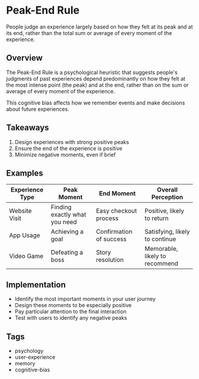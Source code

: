 # Peak-End Rule

People judge an experience largely based on how they felt at its peak and at its end, rather than the total sum or average of every moment of the experience.

## Overview

The Peak-End Rule is a psychological heuristic that suggests people's judgments of past experiences depend predominantly on how they felt at the most intense point (the peak) and at the end, rather than on the sum or average of every moment of the experience.

This cognitive bias affects how we remember events and make decisions about future experiences.

## Takeaways

1. Design experiences with strong positive peaks
2. Ensure the end of the experience is positive
3. Minimize negative moments, even if brief

## Examples

| Experience Type | Peak Moment | End Moment | Overall Perception |
| -------------- | ----------- | ---------- | ------------------ |
| Website Visit | Finding exactly what you need | Easy checkout process | Positive, likely to return |
| App Usage | Achieving a goal | Confirmation of success | Satisfying, likely to continue |
| Video Game | Defeating a boss | Story resolution | Memorable, likely to recommend |

## Implementation

* Identify the most important moments in your user journey
* Design these moments to be especially positive
* Pay particular attention to the final interaction
* Test with users to identify any negative peaks

## Tags
* psychology
* user-experience
* memory
* cognitive-bias
